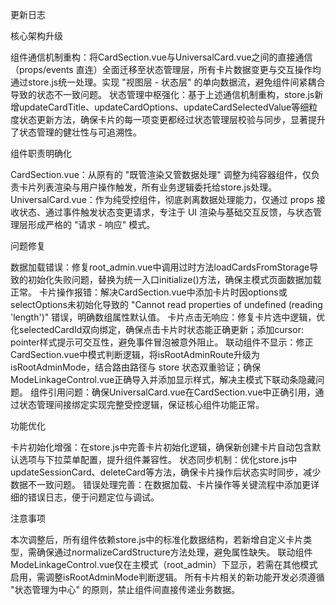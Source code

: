 更新日志

核心架构升级

组件通信机制重构：将CardSection.vue与UniversalCard.vue之间的直接通信（props/events 直连）全面迁移至状态管理层，所有卡片数据变更与交互操作均通过store.js统一处理。实现 "视图层 - 状态层" 的单向数据流，避免组件间紧耦合导致的状态不一致问题。
状态管理中枢强化：基于上述通信机制重构，store.js新增updateCardTitle、updateCardOptions、updateCardSelectedValue等细粒度状态更新方法，确保卡片的每一项变更都经过状态管理层校验与同步，显著提升了状态管理的健壮性与可追溯性。

组件职责明确化

CardSection.vue：从原有的 "既管渲染又管数据处理" 调整为纯容器组件，仅负责卡片列表渲染与用户操作触发，所有业务逻辑委托给store.js处理。
UniversalCard.vue：作为纯受控组件，彻底剥离数据处理能力，仅通过 props 接收状态、通过事件触发状态变更请求，专注于 UI 渲染与基础交互反馈，与状态管理层形成严格的 "请求 - 响应" 模式。

问题修复

数据加载错误：修复root_admin.vue中调用过时方法loadCardsFromStorage导致的初始化失败问题，替换为统一入口initialize()方法，确保主模式页面数据加载正常。
卡片操作报错：解决CardSection.vue中添加卡片时因options或selectOptions未初始化导致的 "Cannot read properties of undefined (reading 'length')" 错误，明确数组属性默认值。
卡片点击无响应：修复卡片选中逻辑，优化selectedCardId双向绑定，确保点击卡片时状态能正确更新；添加cursor: pointer样式提示可交互性，避免事件冒泡被意外阻止。
联动组件不显示：修正CardSection.vue中模式判断逻辑，将isRootAdminRoute升级为isRootAdminMode，结合路由路径与 store 状态双重验证；确保ModeLinkageControl.vue正确导入并添加显示样式，解决主模式下联动条隐藏问题。
组件引用问题：确保UniversalCard.vue在CardSection.vue中正确引用，通过状态管理间接绑定实现完整受控逻辑，保证核心组件功能正常。

功能优化

卡片初始化增强：在store.js中完善卡片初始化逻辑，确保新创建卡片自动包含默认选项与下拉菜单配置，提升组件兼容性。
状态同步机制：优化store.js中updateSessionCard、deleteCard等方法，确保卡片操作后状态实时同步，减少数据不一致问题。
错误处理完善：在数据加载、卡片操作等关键流程中添加更详细的错误日志，便于问题定位与调试。

注意事项

本次调整后，所有组件依赖store.js中的标准化数据结构，若新增自定义卡片类型，需确保通过normalizeCardStructure方法处理，避免属性缺失。
联动组件ModeLinkageControl.vue仅在主模式（root_admin）下显示，若需在其他模式启用，需调整isRootAdminMode判断逻辑。
所有卡片相关的新功能开发必须遵循 "状态管理为中心" 的原则，禁止组件间直接传递业务数据。